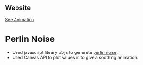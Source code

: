 ## Website
[See Animation](https://16bitash.github.io/perlin-noise/)
# Perlin Noise
- Used javascript library p5.js to generete [perlin noise](https://en.wikipedia.org/wiki/Perlin_noise). 
- Used Canvas API to plot values in to give a soothing animation.
